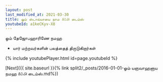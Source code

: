 ```yaml
---
layout: post
last_modified_at: 2021-03-30
title: ஓம் ஸ்டாவ்யாயை நாம ௧௦௮ டைம்ஸ்
youtubeId: a1keCKyv-X8
---
```

 
 
 ஓம் தேஜோபஹாரிணே நமஹ  
 
 -  யார் மற்றவர்களின் பலத்தைத் திருடுகிறார்கள் 
 
  
 
  
 
 
 
 
 
 


{% include youtubePlayer.html id=page.youtubeId %}
 
[Next]({{ site.baseurl }}{% link  split2/_posts/2016-01-01-ஓம் யஞவாஹனாய நமஹ ௧௦௮ டைம்ஸ்.md%})
 
